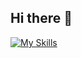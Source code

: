 ## Hi there 👋

[![My Skills](https://skillicons.dev/icons?i=java,html,css,ps,ai)](https://skillicons.dev)

